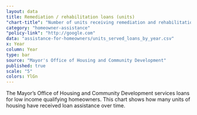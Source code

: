 ```yaml
---
layout: data
title: Remediation / rehabilitation loans (units)
"chart-title": "Number of units receiving remediation and rehabilitation loans by year, 2004-2014 Q2"
category: "homeowner-assistance"
"policy-link": "http://google.com"
data: "assistance-for-homeowners/units_served_loans_by_year.csv"
x: Year
column: Year
type: bar
source: "Mayor's Office of Housing and Community Development"
published: true
scale: "5"
colors: YlGn
---
```


The Mayor’s Office of Housing and Community Development services loans for low income qualifying homeowners. This chart shows how many units of housing have received loan assistance over time.